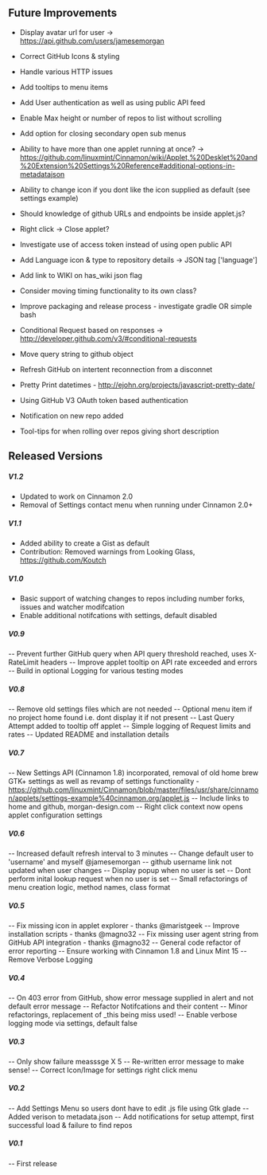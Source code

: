 
## Future Improvements

* Display avatar url for user -> https://api.github.com/users/jamesemorgan
* Correct GitHub Icons & styling
* Handle various HTTP issues
* Add tooltips to menu items
* Add User authentication as well as using public API feed
* Enable Max height or number of repos to list without scrolling
* Add option for closing secondary open sub menus
* Ability to have more than one applet running at once? -> https://github.com/linuxmint/Cinnamon/wiki/Applet,%20Desklet%20and%20Extension%20Settings%20Reference#additional-options-in-metadatajson
* Ability to change icon if you dont like the icon supplied as default (see settings example)
* Should knowledge of github URLs and endpoints be inside applet.js?
* Right click -> Close applet?
* Investigate use of access token instead of using open public API

* Add Language icon & type to repository details -> JSON tag ['language']
* Add link to WIKI on has_wiki json flag
* Consider moving timing functionality to its own class?

* Improve packaging and release process - investigate gradle OR simple bash
* Conditional Request based on responses -> http://developer.github.com/v3/#conditional-requests
* Move query string to github object
* Refresh GitHub on intertent reconnection from a disconnet
* Pretty Print datetimes - http://ejohn.org/projects/javascript-pretty-date/
* Using GitHub V3 OAuth token based authentication
* Notification on new repo added
* Tool-tips for when rolling over repos giving short description

## Released Versions

##### V1.2

* Updated to work on Cinnamon 2.0
* Removal of Settings contact menu when running under Cinnamon 2.0+

##### V1.1
* Added ability to create a Gist as default
* Contribution: Removed warnings from Looking Glass, https://github.com/Koutch

##### V1.0
* Basic support of watching changes to repos including number forks, issues and watcher modifcation
* Enable additional notifcations with settings, default disabled

##### V0.9
-- Prevent further GitHub query when API query threshold reached, uses X-RateLimit headers
-- Improve applet tooltip on API rate exceeded and errors
-- Build in optional Logging for various testing modes

##### V0.8
-- Remove old settings files which are not needed
-- Optional menu item if no project home found i.e. dont display it if not present
-- Last Query Attempt added to tooltip off applet
-- Simple logging of Request limits and rates
-- Updated README and installation details

##### V0.7
-- New Settings API (Cinnamon 1.8) incorporated, removal of old home brew GTK+ settings as well as revamp of settings functionality - https://github.com/linuxmint/Cinnamon/blob/master/files/usr/share/cinnamon/applets/settings-example%40cinnamon.org/applet.js
-- Include links to home and github, morgan-design.com
-- Right click context now opens applet configuration settings

##### V0.6

-- Increased default refresh interval to 3 minutes
-- Change default user to 'username' and myself @jamesemorgan
-- github username link not updated when user changes
-- Display popup when no user is set
-- Dont perform inital lookup request when no user is set
-- Small refactorings of menu creation logic, method names, class format

##### V0.5

-- Fix missing icon in applet explorer - thanks @maristgeek
-- Improve installation scripts - thanks @magno32
-- Fix missing user agent string from GitHub API integration - thanks @magno32
-- General code refactor of error reporting
-- Ensure working with Cinnamon 1.8 and Linux Mint 15
-- Remove Verbose Logging

##### V0.4
-- On 403 error from GitHub, show error message supplied in alert and not default error message
-- Refactor Notifcations and their content
-- Minor refactorings, replacement of _this being miss used!
-- Enable verbose logging mode via settings, default false

##### V0.3
-- Only show failure measssge X 5
-- Re-written error message to make sense!
-- Correct Icon/Image for settings right click menu

##### V0.2
-- Add Settings Menu so users dont have to edit .js file using Gtk glade
-- Added verison to metadata.json
-- Add notifications for setup attempt, first successful load & failure to find repos

##### V0.1
-- First release
